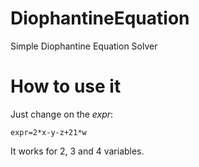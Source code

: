 # DiophantineEquation
Simple Diophantine Equation Solver

# How to use it
Just change on the *expr*:
```
expr=2*x-y-z+21*w
```
It works for 2, 3 and 4 variables. 
